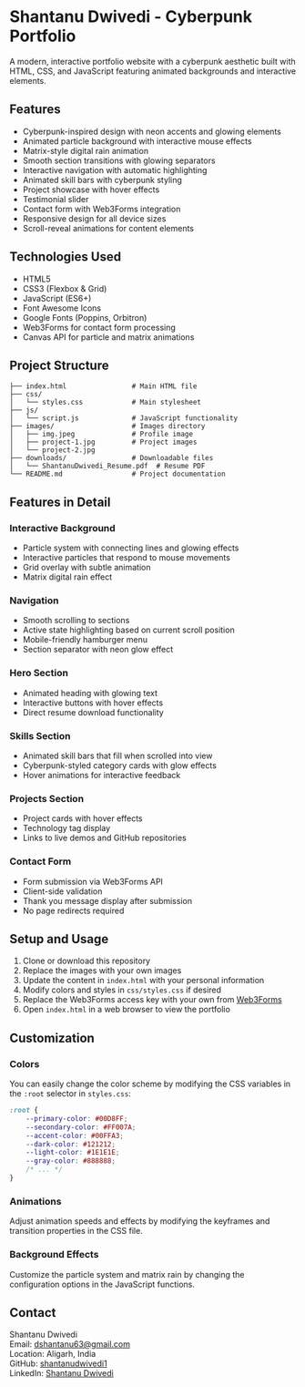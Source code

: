 # Shantanu Dwivedi - Cyberpunk Portfolio

A modern, interactive portfolio website with a cyberpunk aesthetic built with HTML, CSS, and JavaScript featuring animated backgrounds and interactive elements.

## Features

- Cyberpunk-inspired design with neon accents and glowing elements
- Animated particle background with interactive mouse effects
- Matrix-style digital rain animation
- Smooth section transitions with glowing separators
- Interactive navigation with automatic highlighting
- Animated skill bars with cyberpunk styling
- Project showcase with hover effects
- Testimonial slider
- Contact form with Web3Forms integration
- Responsive design for all device sizes
- Scroll-reveal animations for content elements

## Technologies Used

- HTML5
- CSS3 (Flexbox & Grid)
- JavaScript (ES6+)
- Font Awesome Icons
- Google Fonts (Poppins, Orbitron)
- Web3Forms for contact form processing
- Canvas API for particle and matrix animations

## Project Structure

```
├── index.html                # Main HTML file
├── css/
│   └── styles.css            # Main stylesheet
├── js/
│   └── script.js             # JavaScript functionality
├── images/                   # Images directory
│   ├── img.jpeg              # Profile image
│   ├── project-1.jpg         # Project images
│   └── project-2.jpg
├── downloads/                # Downloadable files
│   └── ShantanuDwivedi_Resume.pdf  # Resume PDF
└── README.md                 # Project documentation
```

## Features in Detail

### Interactive Background
- Particle system with connecting lines and glowing effects
- Interactive particles that respond to mouse movements
- Grid overlay with subtle animation
- Matrix digital rain effect

### Navigation
- Smooth scrolling to sections
- Active state highlighting based on current scroll position
- Mobile-friendly hamburger menu
- Section separator with neon glow effect

### Hero Section
- Animated heading with glowing text
- Interactive buttons with hover effects
- Direct resume download functionality

### Skills Section
- Animated skill bars that fill when scrolled into view
- Cyberpunk-styled category cards with glow effects
- Hover animations for interactive feedback

### Projects Section
- Project cards with hover effects
- Technology tag display
- Links to live demos and GitHub repositories

### Contact Form
- Form submission via Web3Forms API
- Client-side validation
- Thank you message display after submission
- No page redirects required

## Setup and Usage

1. Clone or download this repository
2. Replace the images with your own images
3. Update the content in `index.html` with your personal information
4. Modify colors and styles in `css/styles.css` if desired
5. Replace the Web3Forms access key with your own from [Web3Forms](https://web3forms.com/)
6. Open `index.html` in a web browser to view the portfolio

## Customization

### Colors
You can easily change the color scheme by modifying the CSS variables in the `:root` selector in `styles.css`:

```css
:root {
    --primary-color: #00D8FF;
    --secondary-color: #FF007A;
    --accent-color: #00FFA3;
    --dark-color: #121212;
    --light-color: #1E1E1E;
    --gray-color: #888888;
    /* ... */
}
```

### Animations
Adjust animation speeds and effects by modifying the keyframes and transition properties in the CSS file.

### Background Effects
Customize the particle system and matrix rain by changing the configuration options in the JavaScript functions.

## Contact

Shantanu Dwivedi  
Email: dshantanu63@gmail.com  
Location: Aligarh, India  
GitHub: [shantanudwivedi1](https://github.com/shantanudwivedi1)  
LinkedIn: [Shantanu Dwivedi](https://www.linkedin.com/in/shantanu-dwivedi-59b6721b7/) 